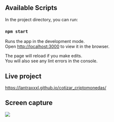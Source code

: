 
## Available Scripts

In the project directory, you can run:

### `npm start`

Runs the app in the development mode.<br />
Open [http://localhost:3000](http://localhost:3000) to view it in the browser.

The page will reload if you make edits.<br />
You will also see any lint errors in the console.

## Live project
https://lantraxxxl.github.io/cotizar_criptomonedas/

## Screen capture
![](https://repository-images.githubusercontent.com/341306393/0a241b00-79d7-11eb-86d8-858a09dd4a9c)
